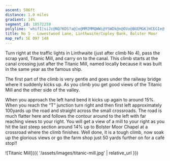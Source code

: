 ```yaml
---
ascent: 506ft
distance: 1.0 miles
gradient: 14%
segment_id: 18572259
polyline: 'whifI|siJc@NQ?KDS?a@]e@MMIMMQWWi@YSWDk@n@OVo@BUEMGK]HCEGIe@[m@OGIGuAm@q@]Y@[HUJ[PYVe@RSPITYLIFARKv@Mh@GFgATo@BUHEAKBy@B[FMFYn@GDM\Oj@c@d@QTSr@c@fAGb@Sp@S`AS~ASpCKxDAjBBzACjAQnAKb@Sl@Kx@^jDBj@Jx@Fv@\bD?Vp@xG'
title: No 5 - Lowestwood Lane, Linthwaite/Copley Bank, Bolster Moor
map_ref: SE 097 148
---
```


Turn right at the traffic lights in Linthwaite (just after climb No 4), pass the scrap yard, Titanic Mill, and carry on to the canal. This climb starts at the canal crossing just after the Titanic Mill, named locally because it was built in the same year as the famous ship. 

The first part of the climb is very gentle and goes under the railway bridge where it suddenly kicks up. As you climb you get good views of the Titanic Mill and the other side of the valley. 

When you approach the left hand bend it kicks up again to around 15%. When you reach the “T” junction turn right and then first left approximately 100yards up the road and straight across the small crossroads. The road is much flatter here and follows the contour around to the left with far reaching views to your right. You will get a view of a mill to your right as you hit the last steep section around 14% up to Bolster Moor Chapel at a crossroad where the climb finishes. Well done, it is a tough climb, now soak up the glorious views or go the farm shop just 50 yards further on for a café stop!!

![Titanic Mill]({{ '/assets/images/titanic-mill.jpg' | relative_url }})